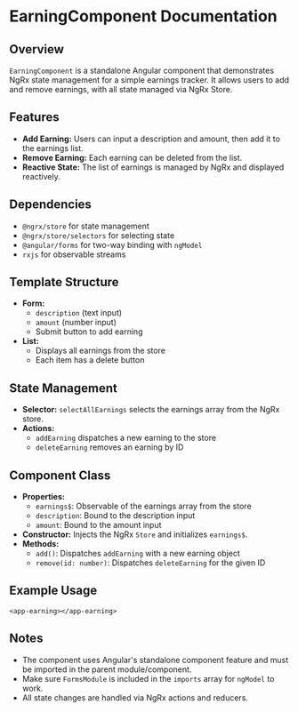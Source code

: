 # EarningComponent Documentation

## Overview
`EarningComponent` is a standalone Angular component that demonstrates NgRx state management for a simple earnings tracker. It allows users to add and remove earnings, with all state managed via NgRx Store.

## Features
- **Add Earning:** Users can input a description and amount, then add it to the earnings list.
- **Remove Earning:** Each earning can be deleted from the list.
- **Reactive State:** The list of earnings is managed by NgRx and displayed reactively.

## Dependencies
- `@ngrx/store` for state management
- `@ngrx/store/selectors` for selecting state
- `@angular/forms` for two-way binding with `ngModel`
- `rxjs` for observable streams

## Template Structure
- **Form:**
  - `description` (text input)
  - `amount` (number input)
  - Submit button to add earning
- **List:**
  - Displays all earnings from the store
  - Each item has a delete button

## State Management
- **Selector:** `selectAllEarnings` selects the earnings array from the NgRx store.
- **Actions:**
  - `addEarning` dispatches a new earning to the store
  - `deleteEarning` removes an earning by ID

## Component Class
- **Properties:**
  - `earnings$`: Observable of the earnings array from the store
  - `description`: Bound to the description input
  - `amount`: Bound to the amount input
- **Constructor:** Injects the NgRx `Store` and initializes `earnings$`.
- **Methods:**
  - `add()`: Dispatches `addEarning` with a new earning object
  - `remove(id: number)`: Dispatches `deleteEarning` for the given ID

## Example Usage
```
<app-earning></app-earning>
```

## Notes
- The component uses Angular's standalone component feature and must be imported in the parent module/component.
- Make sure `FormsModule` is included in the `imports` array for `ngModel` to work.
- All state changes are handled via NgRx actions and reducers.

